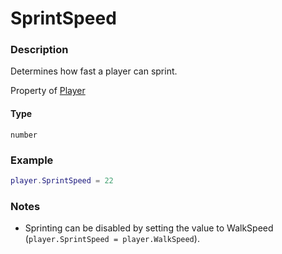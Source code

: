 # SprintSpeed

### Description

Determines how fast a player can sprint.

Property of [Player](/classes/Player/)

#### Type

`number`

### Example

```lua
player.SprintSpeed = 22
```

### Notes

- Sprinting can be disabled by setting the value to WalkSpeed (`player.SprintSpeed = player.WalkSpeed`).
